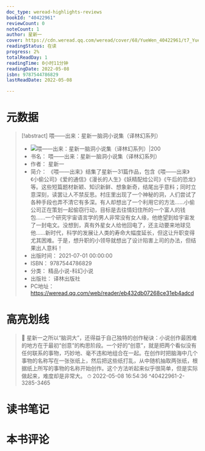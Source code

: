 ```yaml
---
doc_type: weread-highlights-reviews
bookId: "40422961"
reviewCount: 0
noteCount: 1
author: 星新一
cover: https://cdn.weread.qq.com/weread/cover/68/YueWen_40422961/t7_YueWen_40422961.jpg
readingStatus: 在读
progress: 2%
totalReadDay: 1
readingTime: 0小时11分钟
readingDate: 2022-05-08
isbn: 9787544786829
lastReadDate: 2022-05-08

---
```

# 元数据
> [!abstract] 喂——出来：星新一脑洞小说集（译林幻系列）
> - ![ 喂——出来：星新一脑洞小说集（译林幻系列）|200](https://cdn.weread.qq.com/weread/cover/68/YueWen_40422961/t7_YueWen_40422961.jpg)
> - 书名： 喂——出来：星新一脑洞小说集（译林幻系列）
> - 作者： 星新一
> - 简介： 《喂——出来》结集了星新一31篇作品，包含《喂——出来》《小偷公司》《爱的通信》《漫长的人生》《妖精配给公司》《午后的恐龙》等。这些短篇题材新颖、知识新鲜、想象新奇，结尾出乎意料；同时立意深刻，读罢让人不禁反思。村庄里出现了一个神秘的洞，人们尝试了各种手段也弄不清它有多深。有人却想出了一个利用它的方法……小偷公司正在策划一起偷窃行动，目标是去往情妇住所的一个富人的钱包……一个研究宇宙语言学的男人非常没有女人缘，他绝望到给宇宙发了一封电文。没想到，真有外星女人给他回电了，还主动要来地球见他……新时代，科学的发展让人类的寿命大幅度延长，但这让升职变得尤其困难。于是，想升职的小领导就想出了设计陷害上司的办法，但结果出人意料！
> - 出版时间： 2021-07-01 00:00:00
> - ISBN： 9787544786829
> - 分类： 精品小说-科幻小说
> - 出版社： 译林出版社
> - PC地址：https://weread.qq.com/web/reader/eb432db07268ce31eb4adcd

# 高亮划线



> 📌 星新一之所以“脑洞大”，还得益于自己独特的创作秘诀：小说创作最困难的地方在于最初“创意”的构思阶段。一个好的“创意”，就是把两个看似没有任何联系的事物，巧妙地、毫不违和地组合在一起。在创作时把脑海中几个事物的名称写在一张张纸上，然后把这些纸打乱，从中随机抽取两张纸，根据纸上所写的事物的名称开始创作。这个方法听起来似乎很简单，但是实际做起来，难度却是非常大。 
> ⏱ 2022-05-08 16:54:36 ^40422961-2-3285-3465

# 读书笔记

# 本书评论

